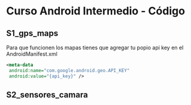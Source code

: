 # Curso Android Intermedio - Código

## S1_gps_maps

Para que funcionen los mapas tienes que agregar tu popio api key en el AndroidManifest.xml

```xml 
<meta-data
 android:name="com.google.android.geo.API_KEY"
 android:value="{api_key}" />
 ```
 
## S2_sensores_camara